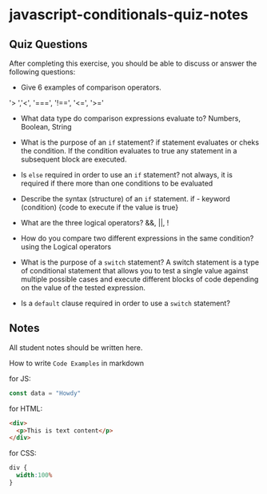 # javascript-conditionals-quiz-notes

## Quiz Questions

After completing this exercise, you should be able to discuss or answer the following questions:

- Give 6 examples of comparison operators.

'> ','<', '===', '!==', '<=', '>='

- What data type do comparison expressions evaluate to?
Numbers, Boolean, String

- What is the purpose of an `if` statement?
if statement evaluates or cheks the condition. If the condition evaluates to true any statement in a subsequent block are executed.
- Is `else` required in order to use an `if` statement?
not always, it is required if there more than one conditions to be evaluated
- Describe the syntax (structure) of an `if` statement.
if - keyword (condition) {code to execute if the value is true}
- What are the three logical operators?
&&, ||, !
- How do you compare two different expressions in the same condition?
using the Logical operators
- What is the purpose of a `switch` statement?
A switch statement is a type of conditional statement that allows you to test a single value against multiple possible cases and execute different blocks of code depending on the value of the tested expression.

- Is a `default` clause required in order to use a `switch` statement?

## Notes

All student notes should be written here.


How to write `Code Examples` in markdown

for JS:
```javascript
const data = "Howdy"
```

for HTML:
```html
<div>
  <p>This is text content</p>
</div>
```

for CSS:
```css
div {
  width:100%
}
```
